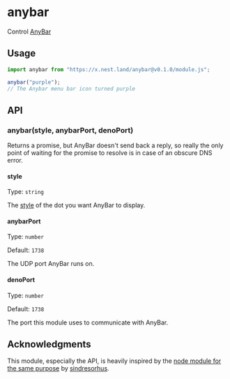 # anybar

Control [AnyBar](https://github.com/tonsky/AnyBar)

## Usage

```js
import anybar from "https://x.nest.land/anybar@v0.1.0/module.js";

anybar("purple");
// The Anybar menu bar icon turned purple
```

## API

### anybar(style, anybarPort, denoPort)

Returns a promise, but AnyBar doesn't send back a reply, so really the only point of waiting for the promise to resolve is in case of an obscure DNS error.

#### style

Type: `string`

The [style](https://github.com/tonsky/AnyBar#usage) of the dot you want AnyBar to display.

#### anybarPort

Type: `number`

Default: `1738`

The UDP port AnyBar runs on.

#### denoPort

Type: `number`

Default: `1738`

The port this module uses to communicate with AnyBar.

## Acknowledgments

This module, especially the API, is heavily inspired by the [node module for the same purpose](https://github.com/sindresorhus/anybar) by [sindresorhus](https://github.com/sindresorhus).
